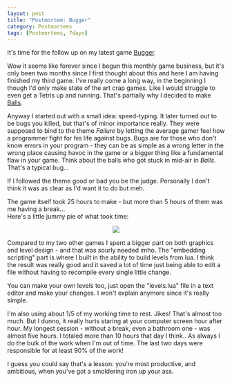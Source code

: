 ```yaml
---
layout: post
title: "Postmortem: Bugger"
category: Postmortems
tags: [Postmortems, 7days]
---
```


It's time for the follow up on my latest game [Bugger](/blog/Bugger/).

Wow it seems like forever since I begun this monthly game business, but it's only been two months since I first thought about this and here I am having finished my third game. I've really come a long way, in the beginning I though I'd only make state of the art crap games. Like I would struggle to even get a Tetris up and running. That's partially why I decided to make [Balls](/blog/Balls/).

Anyway I started out with a small idea: speed-typing. It later turned out to be bugs you killed, but that's of minor importance really. They were supposed to bind to the theme *Failure* by letting the average gamer feel how a programmer fight for his life against bugs. Bugs are for those who don't know errors in your program - they can be as simple as a wrong letter in the wrong place causing havoc in the game or a bigger thing like a fundamental flaw in your game. Think about the balls who got stuck in mid-air in *Balls*. That's a typical bug...

If I followed the theme good or bad you be the judge. Personally I don't think it was as clear as I'd want it to do but meh.

The game itself took 25 hours to make - but more than 5 hours of them was me having a break...  
Here's a little jummy pie of what took time:

<center><img src="/media/images/bugger-time-spent.png" /></center>

Compared to my two other games I spent a bigger part on both graphics and level design - and that was sourly needed imho. The "embedding scripting" part is where I built in the ability to build levels from lua. I think the result was really good and it saved a lot of time just being able to edit a file without having to recompile every single little change.

You can make your own levels too, just open the "levels.lua" file in a text editor and make your changes. I won't explain anymore since it's really simple.

I'm also using about 1/5 of my working time to rest. Jikes! That's almost too much. But I dunno, it really hurts staring at your computer screen hour after hour. My longest session - without a break, even a bathroom one - was almost five hours. I totaled more than 10 hours that day I think.. As always I do the bulk of the work when I'm out of time. The last two days were responsible for at least 90% of the work!

I guess you could say that's a lesson: you're most productive, and ambitious, when you've got a smoldering iron up your ass.

